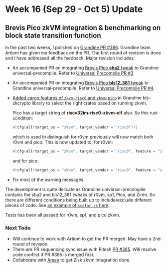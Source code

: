 # Week 16 (Sep 29 - Oct 5) Update

## Brevis Pico zkVM integration & benchmarking on block state transition function

In the past two weeks, I polished on [Grandine PR #386](https://github.com/grandinetech/grandine/pull/386). Grandine team Artiom has given me feedback on the PR. The first round of revision is done and I have addressed all the feedback. Major revision includes:

- An accompanied PR on integrating [Brevis Pico **sha2** tweak](https://github.com/brevis-network/hashes/tree/master/sha2) to Grandine universal-precompile. Refer to [Universal Precompile PR #3](https://github.com/grandinetech/universal-precompiles/pull/3).
- An accompanied PR on integrating [Brevis Pico **bls12_381** tweak](https://github.com/brevis-network/bls12_381/tree/pico-patch-v1.0.1-bls12_381-v0.8.0) to Grandine universal-precompile. Refer to [Universal Precompile PR #4](https://github.com/grandinetech/universal-precompiles/pull/4).
- [Added cargo features of `zkvm-risc0` and `zkvm-pico`](https://github.com/grandinetech/grandine/pull/386/files#diff-b9a966a6766d089f8f3954f894313fd1f550d596d3e5d2ecacf8f895fcd89c74) in Grandine bls-zkcrypto library to select the right crates based on running zkvm.

  Pico has a target string of **riscv32im-risc0-zkvm-elf** also. So this rust condition:

  ```rs
  #[cfg(all(target_os = "zkvm", target_vendor = "risc0"))]
  ```

  which is used to distinguish for r0vm previously will now match both r0vm and pico. This is now updated to, for r0vm:

  ```rs
  #[cfg(all(target_os = "zkvm", target_vendor = "risc0", feature = "zkvm-risc0"))]
  ```

  and for pico:

  ```rs
  #[cfg(all(target_os = "zkvm", target_vendor = "risc0", feature = "zkvm-pico"))]
  ```

- Fix most of the warning messages.

The development is quite delicate as Grandine universal-precompile contains the sha2 and bls12_381 tweaks of r0vm, sp1, Pico, and Ziren. So there are different conditions being built up to include/exclude different pieces of code. See [an example of `scalar.rs` here](https://github.com/grandinetech/universal-precompiles/pull/4/files#diff-964444a5f6bb8223a41b83081259a7ef041cc9ecc940bcc29b990e6afa5d8d30).

Tests has been all passed for r0vm, sp1, and pico zkvm.

### Next Todo

- Will continue to work with Artiom to get the PR merged. May have a 2nd round of revision.
- There are PR sequencing sync issue with Ritesh [PR #385](https://github.com/grandinetech/grandine/pull/385). Will resolve code conflict if PR #385 is merged first.
- Collaborate with [Aman](https://github.com/0xprivateChaos) to get Zisk zkvm integration done.
